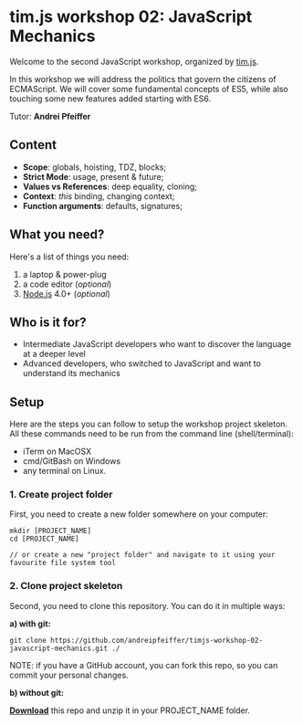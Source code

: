 # tim.js workshop 02: JavaScript Mechanics

Welcome to the second JavaScript workshop, organized by [tim.js][timjs].

In this workshop we will address the politics that govern the citizens of ECMAScript. We will cover some fundamental concepts of ES5, while also touching some new features added starting with ES6.

Tutor: __Andrei Pfeiffer__

## Content

- __Scope__: globals, hoisting, TDZ, blocks;
- __Strict Mode__: usage, present & future;
- __Values vs References__: deep equality, cloning;
- __Context__: _this_ binding, changing context;
- __Function arguments__: defaults, signatures;

## What you need?

Here's a list of things you need:

1. a laptop & power-plug
2. a code editor (_optional_)
3. [Node.js][download_node] 4.0+ (_optional_)

## Who is it for?

- Intermediate JavaScript developers who want to discover the language at a deeper level
- Advanced developers, who switched to JavaScript and want to understand its mechanics

## Setup

Here are the steps you can follow to setup the workshop project skeleton.
All these commands need to be run from the command line (shell/terminal):
* iTerm on MacOSX
* cmd/GitBash on Windows
* any terminal on Linux.

### 1. Create project folder

First, you need to create a new folder somewhere on your computer:

```
mkdir [PROJECT_NAME]
cd [PROJECT_NAME]

// or create a new "project folder" and navigate to it using your favourite file system tool
```

### 2. Clone project skeleton

Second, you need to clone this repository. You can do it in multiple ways:

__a) with git:__
```
git clone https://github.com/andreipfeiffer/timjs-workshop-02-javascript-mechanics.git ./
```

NOTE: if you have a GitHub account, you can fork this repo, so you can commit your personal changes.

__b) without git:__

__[Download][download_repo]__ this repo and unzip it in your PROJECT_NAME folder.

[download_repo]: https://github.com/andreipfeiffer/timjs-workshop-02-javascript-mechanics/archive/master.zip
[download_node]: https://nodejs.org/en/download/
[timjs]: http://timjs.ro
